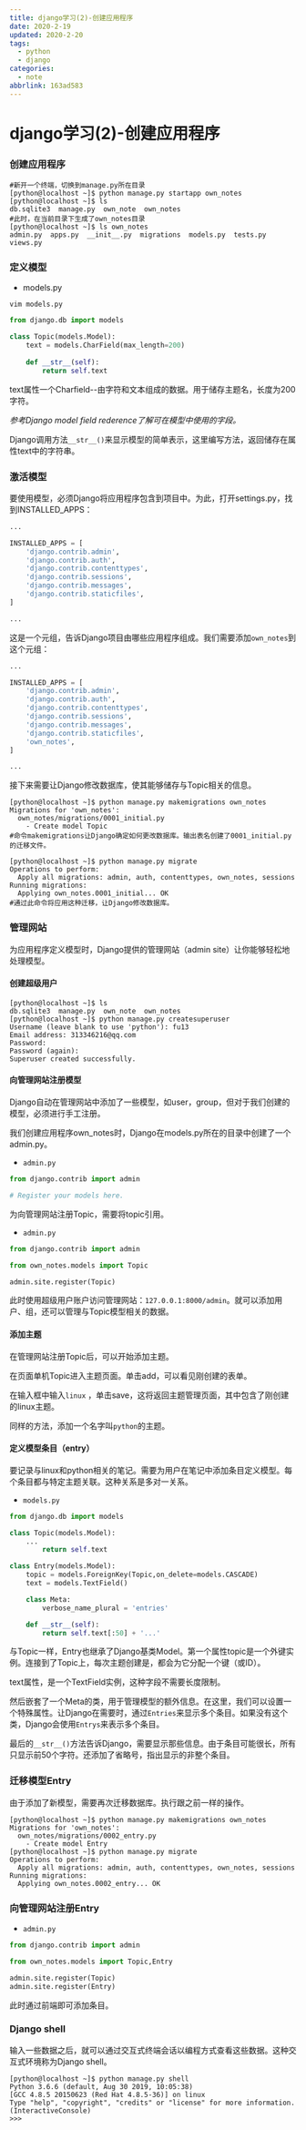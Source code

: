 ```yaml
---
title: django学习(2)-创建应用程序
date: 2020-2-19
updated: 2020-2-20
tags:
  - python
  - django
categories:
  - note
abbrlink: 163ad583
---
```


# django学习(2)-创建应用程序

### 创建应用程序

```shell
#新开一个终端，切换到manage.py所在目录
[python@localhost ~]$ python manage.py startapp own_notes
[python@localhost ~]$ ls
db.sqlite3  manage.py  own_note  own_notes
#此时，在当前目录下生成了own_notes目录
[python@localhost ~]$ ls own_notes
admin.py  apps.py  __init__.py  migrations  models.py  tests.py  views.py
```

### 定义模型

* models.py

```shell
vim models.py
```

```python
from django.db import models

class Topic(models.Model):
    text = models.CharField(max_length=200)
    
    def __str__(self):
        return self.text
```
<!--more-->

text属性一个Charfield--由字符和文本组成的数据。用于储存主题名，长度为200字符。


*参考Django model field rederence了解可在模型中使用的字段。*   

Django调用方法`__str__()`来显示模型的简单表示，这里编写方法，返回储存在属性text中的字符串。



### 激活模型

要使用模型，必须Django将应用程序包含到项目中。为此，打开settings.py，找到INSTALLED_APPS：

```python
...

INSTALLED_APPS = [
    'django.contrib.admin',
    'django.contrib.auth',
    'django.contrib.contenttypes',
    'django.contrib.sessions',
    'django.contrib.messages',
    'django.contrib.staticfiles',
]

...
```

这是一个元组，告诉Django项目由哪些应用程序组成。我们需要添加`own_notes`到这个元组：

```python
...

INSTALLED_APPS = [
    'django.contrib.admin',
    'django.contrib.auth',
    'django.contrib.contenttypes',
    'django.contrib.sessions',
    'django.contrib.messages',
    'django.contrib.staticfiles',
    'own_notes',
]

...
```

接下来需要让Django修改数据库，使其能够储存与Topic相关的信息。

```shell
[python@localhost ~]$ python manage.py makemigrations own_notes
Migrations for 'own_notes':
  own_notes/migrations/0001_initial.py
    - Create model Topic
#命令makemigrations让Django确定如何更改数据库。输出表名创建了0001_initial.py的迁移文件。

[python@localhost ~]$ python manage.py migrate
Operations to perform:
  Apply all migrations: admin, auth, contenttypes, own_notes, sessions
Running migrations:
  Applying own_notes.0001_initial... OK
#通过此命令将应用这种迁移，让Django修改数据库。
```



### 管理网站

为应用程序定义模型时，Django提供的管理网站（admin site）让你能够轻松地处理模型。



#### 创建超级用户

```shell
[python@localhost ~]$ ls
db.sqlite3  manage.py  own_note  own_notes
[python@localhost ~]$ python manage.py createsuperuser
Username (leave blank to use 'python'): fu13
Email address: 313346216@qq.com
Password: 
Password (again): 
Superuser created successfully.
```

#### 向管理网站注册模型

Django自动在管理网站中添加了一些模型，如user，group，但对于我们创建的模型，必须进行手工注册。

我们创建应用程序own_notes时，Django在models.py所在的目录中创建了一个admin.py。

- `admin.py`

```python
from django.contrib import admin

# Register your models here.
```

为向管理网站注册Topic，需要将topic引用。

- `admin.py`

```python
from django.contrib import admin

from own_notes.models import Topic

admin.site.register(Topic)
```

此时使用超级用户账户访问管理网站：`127.0.0.1:8000/admin`。就可以添加用户、组，还可以管理与Topic模型相关的数据。

#### 添加主题

在管理网站注册Topic后，可以开始添加主题。

在页面单机Topic进入主题页面。单击add，可以看见刚创建的表单。

在输入框中输入`linux` ，单击save，这将返回主题管理页面，其中包含了刚创建的linux主题。

同样的方法，添加一个名字叫`python`的主题。



#### 定义模型条目（entry）

要记录与linux和python相关的笔记。需要为用户在笔记中添加条目定义模型。每个条目都与特定主题关联。这种关系是多对一关系。

* `models.py`

```python
from django.db import models

class Topic(models.Model):
    ...
		return self.text

class Entry(models.Model):
    topic = models.ForeignKey(Topic,on_delete=models.CASCADE)
    text = models.TextField()

    class Meta:
        verbose_name_plural = 'entries'

    def __str__(self):
        return self.text[:50] + '...'
```

与Topic一样，Entry也继承了Django基类Model。第一个属性topic是一个外键实例。连接到了Topic上，每次主题创建是，都会为它分配一个键（或ID）。

text属性，是一个TextField实例，这种字段不需要长度限制。


然后嵌套了一个Meta的类，用于管理模型的额外信息。在这里，我们可以设置一个特殊属性。让Django在需要时，通过`Entries`来显示多个条目。如果没有这个类，Django会使用`Entrys`来表示多个条目。

最后的`__str__()`方法告诉Django，需要显示那些信息。由于条目可能很长，所有只显示前50个字符。还添加了省略号，指出显示的非整个条目。



### 迁移模型Entry

由于添加了新模型，需要再次迁移数据库。执行跟之前一样的操作。

```shell
[python@localhost ~]$ python manage.py makemigrations own_notes
Migrations for 'own_notes':
  own_notes/migrations/0002_entry.py
    - Create model Entry
[python@localhost ~]$ python manage.py migrate
Operations to perform:
  Apply all migrations: admin, auth, contenttypes, own_notes, sessions
Running migrations:
  Applying own_notes.0002_entry... OK
```



### 向管理网站注册Entry

* `admin.py`

```python
from django.contrib import admin

from own_notes.models import Topic,Entry

admin.site.register(Topic)
admin.site.register(Entry)
```

此时通过前端即可添加条目。



### Django shell

输入一些数据之后，就可以通过交互式终端会话以编程方式查看这些数据。这种交互式环境称为Django shell。

```shell
[python@localhost ~]$ python manage.py shell
Python 3.6.6 (default, Aug 30 2019, 10:05:38) 
[GCC 4.8.5 20150623 (Red Hat 4.8.5-36)] on linux
Type "help", "copyright", "credits" or "license" for more information.
(InteractiveConsole)
>>> 
```

